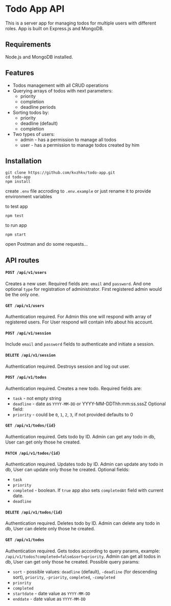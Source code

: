 # Todo App API

This is a server app for managing todos for multiple users with different roles.
App is built on Express.js and MongoDB.

## Requirements

Node.js and MongoDB installed.

## Features

* Todos management with all CRUD operations
* Querying arrays of todos with next parameters:
  * priority
  * completion
  * deadline periods
* Sorting todos by:
  * priority
  * deadline (default)
  * completion
* Two types of users:
  * admin - has a permission to manage all todos
  * user - has a permission to manage todos created by him

## Installation

```
git clone https://github.com/kvzhkv/todo-app.git
cd todo-app
npm install
```

create `.env` file accroding to `.env.example` or just rename it to provide environment variables

to test app

```
npm test
```

to run app
```
npm start
```
open Postman and do some requests...

## API routes

#### `POST /api/v1/users`
Creates a new user. Required fields are: `email` and `password`. And one optional `type` for registration of administrator. First registered admin would be the only one.

#### `GET /api/v1/users`
Authentication required. For Admin this one will respond with array of registered users. For User respond will contain info about his account.

#### `POST /api/v1/session`
Include `email` and `password` fields to authenticate and initiate a session.

#### `DELETE /api/v1/session`
Authentication required. Destroys session and log out user.

#### `POST /api/v1/todos`
Authentication required. Creates a new todo.
Required fields are: 
  * `task` - not empty string
  * `deadline` - date as `YYYY-MM-DD` or YYYY-MM-DDThh:mm:ss.sssZ
Optional field:
  * `priority` - could be `0`, `1`, `2`, `3`, if not provided defaults to 0

#### `GET /api/v1/todos/{id}`
Authentication required. Gets todo by ID. Admin can get any todo in db, User can get only those he created.

#### `PATCH /api/v1/todos/{id}`
Authentication required. Updates todo by ID. Admin can update any todo in db, User can update only those he created.
Optional fields:
  * `task`
  * `priority`
  * `completed` - boolean. If `true` app also sets `completedAt` field with current date.
  * `deadline`

#### `DELETE /api/v1/todos/{id}`
Authentication required. Deletes todo by ID. Admin can delete any todo in db, User can delete only those he created.

#### `GET /api/v1/todos`
Authentication required. Gets todos according to query params, example: `/api/v1/todos?completed=false&sort=priority`. Admin can get all todos in db, User can get only those he created. 
Possible query params:
  * `sort` - possible values: `deadline` (default), `-deadline` (for descending sort), `priority`, `-priority`, `completed`, `-completed`
  * `priority`
  * `completed`
  * `startdate` - date value as `YYYY-MM-DD`
  * `enddate` - date value as `YYYY-MM-DD`


